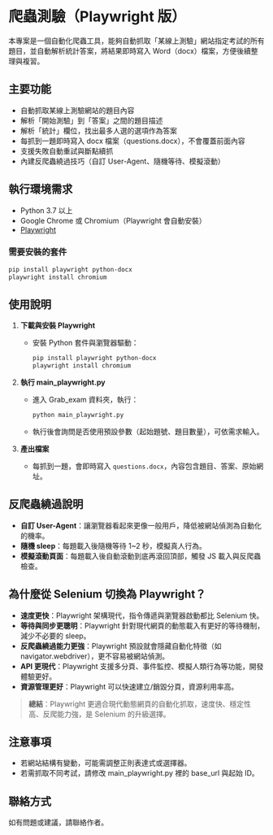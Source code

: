 # 爬蟲測驗（Playwright 版）

本專案是一個自動化爬蟲工具，能夠自動抓取「某線上測驗」網站指定考試的所有題目，並自動解析統計答案，將結果即時寫入 Word（docx）檔案，方便後續整理與複習。

## 主要功能
- 自動抓取某線上測驗網站的題目內容
- 解析「開始測驗」到「答案」之間的題目描述
- 解析「統計」欄位，找出最多人選的選項作為答案
- 每抓到一題即時寫入 docx 檔案（questions.docx），不會覆蓋前面內容
- 支援失敗自動重試與斷點續抓
- 內建反爬蟲繞過技巧（自訂 User-Agent、隨機等待、模擬滾動）

## 執行環境需求
- Python 3.7 以上
- Google Chrome 或 Chromium（Playwright 會自動安裝）
- [Playwright](https://playwright.dev/python/)

### 需要安裝的套件
```bash
pip install playwright python-docx
playwright install chromium
```

## 使用說明
1. **下載與安裝 Playwright**
   - 安裝 Python 套件與瀏覽器驅動：
     ```bash
     pip install playwright python-docx
     playwright install chromium
     ```

2. **執行 main_playwright.py**
   - 進入 Grab_exam 資料夾，執行：
     ```bash
     python main_playwright.py
     ```
   - 執行後會詢問是否使用預設參數（起始題號、題目數量），可依需求輸入。

3. **產出檔案**
   - 每抓到一題，會即時寫入 `questions.docx`，內容包含題目、答案、原始網址。

## 反爬蟲繞過說明
- **自訂 User-Agent**：讓瀏覽器看起來更像一般用戶，降低被網站偵測為自動化的機率。
- **隨機 sleep**：每題載入後隨機等待 1~2 秒，模擬真人行為。
- **模擬滾動頁面**：每題載入後自動滾動到底再滾回頂部，觸發 JS 載入與反爬蟲檢查。

## 為什麼從 Selenium 切換為 Playwright？
- **速度更快**：Playwright 架構現代，指令傳遞與瀏覽器啟動都比 Selenium 快。
- **等待與同步更聰明**：Playwright 針對現代網頁的動態載入有更好的等待機制，減少不必要的 sleep。
- **反爬蟲繞過能力更強**：Playwright 預設就會隱藏自動化特徵（如 navigator.webdriver），更不容易被網站偵測。
- **API 更現代**：Playwright 支援多分頁、事件監控、模擬人類行為等功能，開發體驗更好。
- **資源管理更好**：Playwright 可以快速建立/銷毀分頁，資源利用率高。

> **總結**：Playwright 更適合現代動態網頁的自動化抓取，速度快、穩定性高、反爬能力強，是 Selenium 的升級選擇。

## 注意事項
- 若網站結構有變動，可能需調整正則表達式或選擇器。
- 若需抓取不同考試，請修改 main_playwright.py 裡的 base_url 與起始 ID。

## 聯絡方式
如有問題或建議，請聯絡作者。 
